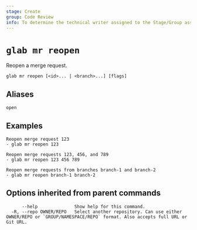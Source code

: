 ```yaml
---
stage: Create
group: Code Review
info: To determine the technical writer assigned to the Stage/Group associated with this page, see https://about.gitlab.com/handbook/product/ux/technical-writing/#assignments
---
```


<!--
This documentation is auto generated by a script.
Please do not edit this file directly. Run `make gen-docs` instead.
-->

# `glab mr reopen`

Reopen a merge request.

```plaintext
glab mr reopen [<id>... | <branch>...] [flags]
```

## Aliases

```plaintext
open
```

## Examples

```plaintext
Reopen merge request 123
- glab mr reopen 123

Reopen merge requests 123, 456, and 789
- glab mr reopen 123 456 789

Reopen merge requests from branches branch-1 and branch-2
- glab mr reopen branch-1 branch-2

```

## Options inherited from parent commands

```plaintext
      --help              Show help for this command.
  -R, --repo OWNER/REPO   Select another repository. Can use either OWNER/REPO or `GROUP/NAMESPACE/REPO` format. Also accepts full URL or Git URL.
```
